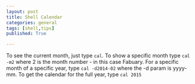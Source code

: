 ```yaml
---
layout: post
title: Shell Calendar
categories: general
tags: [shell,tips]
published: True

---
```


To see the current month, just type `cal`.  To show a specific month type `cal -m2` where 2 is the month number - in this case Fabuary. For a specific month of a specific year, type `cal -d2014-02` where the -d param is yyyy-mm.  To get the calendar for the full year, type `cal 2015`